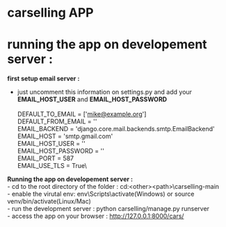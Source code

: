 # carselling APP
  

# running the app on developement server :

**first setup email server :** <br />

  - just uncomment this information on settings.py and add your **EMAIL_HOST_USER** and **EMAIL_HOST_PASSWORD**<br /><br />
    DEFAULT_TO_EMAIL = ['mike@example.org']\
    DEFAULT_FROM_EMAIL = '<paste your gmail account here>'\
    EMAIL_BACKEND = 'django.core.mail.backends.smtp.EmailBackend'\
    EMAIL_HOST = 'smtp.gmail.com'\
    EMAIL_HOST_USER = '<paste your gmail account here>'\
    EMAIL_HOST_PASSWORD = '<paste Google password or app password here>'\
    EMAIL_PORT = 587\
    EMAIL_USE_TLS = True\
  
**Running the app on developement server :**<br />
    - cd to the root directory of the folder : cd:\<other>\<path>\carselling-main <br />
    - enable the virutal env: env\Scripts\activate(Windows) or source venv/bin/activate(Linux/Mac) <br />
    - run the development server : python carselling/manage.py runserver <br />
    - access the app on your browser : http://127.0.0.1:8000/cars/ <br />
